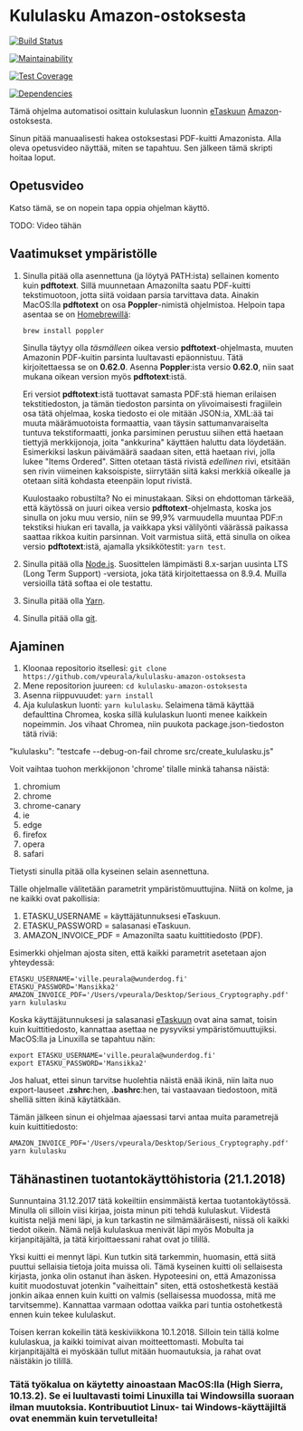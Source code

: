 # Kululasku Amazon-ostoksesta

[![Build Status](https://travis-ci.org/vpeurala/kululasku-amazon-ostoksesta.svg?branch=master)](https://travis-ci.org/vpeurala/kululasku-amazon-ostoksesta)

[![Maintainability](https://api.codeclimate.com/v1/badges/5f3e5e48a34203dffff9/maintainability)](https://codeclimate.com/github/vpeurala/kululasku-amazon-ostoksesta/maintainability)

[![Test Coverage](https://api.codeclimate.com/v1/badges/5f3e5e48a34203dffff9/test_coverage)](https://codeclimate.com/github/vpeurala/kululasku-amazon-ostoksesta/test_coverage)

[![Dependencies](https://david-dm.org/vpeurala/kululasku-amazon-ostoksesta.svg)](https://david-dm.org/vpeurala/kululasku-amazon-ostoksesta.svg)

Tämä ohjelma automatisoi osittain kululaskun luonnin [eTaskuun](https://etasku.fi/) [Amazon](https://www.amazon.com/)-ostoksesta.

Sinun pitää manuaalisesti hakea ostoksestasi PDF-kuitti Amazonista. Alla oleva opetusvideo näyttää, miten se tapahtuu. Sen jälkeen tämä skripti hoitaa loput.

## Opetusvideo

Katso tämä, se on nopein tapa oppia ohjelman käyttö.

TODO: Video tähän

## Vaatimukset ympäristölle

1. Sinulla pitää olla asennettuna (ja löytyä PATH:ista) sellainen komento kuin **pdftotext**. Sillä muunnetaan Amazonilta saatu PDF-kuitti tekstimuotoon, jotta siitä voidaan parsia tarvittava data. Ainakin MacOS:lla **pdftotext** on osa **Poppler**-nimistä ohjelmistoa. Helpoin tapa asentaa se on [Homebrewillä](https://brew.sh/):

    `brew install poppler`

   Sinulla täytyy olla _täsmälleen_ oikea versio **pdftotext**-ohjelmasta, muuten Amazonin PDF-kuitin parsinta luultavasti epäonnistuu. Tätä kirjoitettaessa se on **0.62.0**. Asenna **Poppler**:ista versio **0.62.0**, niin saat mukana oikean version myös **pdftotext**:istä.

   Eri versiot **pdftotext**:istä tuottavat samasta PDF:stä hieman erilaisen tekstitiedoston, ja tämän tiedoston parsinta on ylivoimaisesti fragiilein osa tätä ohjelmaa, koska tiedosto ei ole mitään JSON:ia, XML:ää tai muuta määrämuotoista formaattia, vaan täysin sattumanvaraiselta tuntuva tekstiformaatti, jonka parsiminen perustuu siihen että haetaan tiettyjä merkkijonoja, joita "ankkurina" käyttäen haluttu data löydetään. Esimerkiksi laskun päivämäärä saadaan siten, että haetaan rivi, jolla lukee "Items Ordered". Sitten otetaan tästä rivistä _edellinen_ rivi, etsitään sen rivin viimeinen kaksoispiste, siirrytään siitä kaksi merkkiä oikealle ja otetaan siitä kohdasta eteenpäin loput rivistä.

   Kuulostaako robustilta? No ei minustakaan. Siksi on ehdottoman tärkeää, että käytössä on juuri oikea versio **pdftotext**-ohjelmasta, koska jos sinulla on joku muu versio, niin se 99,9% varmuudella muuntaa PDF:n tekstiksi hiukan eri tavalla, ja vaikkapa yksi välilyönti väärässä paikassa saattaa rikkoa kuitin parsinnan. Voit varmistua siitä, että sinulla on oikea versio **pdftotext**:istä, ajamalla yksikkötestit: `yarn test`.

1. Sinulla pitää olla [Node.js](https://nodejs.org/en/). Suosittelen lämpimästi 8.x-sarjan uusinta LTS (Long Term Support) -versiota, joka tätä kirjoitettaessa on 8.9.4. Muilla versioilla tätä softaa ei ole testattu.

1. Sinulla pitää olla [Yarn](https://yarnpkg.com/en/).

1. Sinulla pitää olla [git](https://git-scm.com/).

## Ajaminen

1. Kloonaa repositorio itsellesi: `git clone https://github.com/vpeurala/kululasku-amazon-ostoksesta`
1. Mene repositorion juureen: `cd kululasku-amazon-ostoksesta`
1. Asenna riippuvuudet: `yarn install`
1. Aja kululaskun luonti: `yarn kululasku`. Selaimena tämä käyttää defaulttina Chromea, koska sillä kululaskun luonti menee kaikkein nopeimmin. Jos vihaat Chromea, niin puukota package.json-tiedoston tätä riviä:

  "kululasku": "testcafe --debug-on-fail chrome src/create_kululasku.js"

  Voit vaihtaa tuohon merkkijonon 'chrome' tilalle minkä tahansa näistä:
  1. chromium
  1. chrome
  1. chrome-canary
  1. ie
  1. edge
  1. firefox
  1. opera
  1. safari

  Tietysti sinulla pitää olla kyseinen selain asennettuna.

  Tälle ohjelmalle välitetään parametrit ympäristömuuttujina. Niitä on kolme, ja ne kaikki ovat pakollisia:
  1. ETASKU_USERNAME = käyttäjätunnuksesi eTaskuun.
  1. ETASKU_PASSWORD = salasanasi eTaskuun.
  1. AMAZON_INVOICE_PDF = Amazonilta saatu kuittitiedosto (PDF).

  Esimerkki ohjelman ajosta siten, että kaikki parametrit asetetaan ajon yhteydessä:

    ETASKU_USERNAME='ville.peurala@wunderdog.fi' ETASKU_PASSWORD='Mansikka2' AMAZON_INVOICE_PDF='/Users/vpeurala/Desktop/Serious_Cryptography.pdf' yarn kululasku

  Koska käyttäjätunnuksesi ja salasanasi [eTaskuun](https://etasku.fi/) ovat aina samat, toisin kuin kuittitiedosto, kannattaa asettaa ne pysyviksi ympäristömuuttujiksi. MacOS:lla ja Linuxilla se tapahtuu näin:

    export ETASKU_USERNAME='ville.peurala@wunderdog.fi'
    export ETASKU_PASSWORD='Mansikka2'

  Jos haluat, ettei sinun tarvitse huolehtia näistä enää ikinä, niin laita nuo export-lauseet **.zshrc**:hen, **.bashrc**:hen, tai vastaavaan tiedostoon, mitä shelliä sitten ikinä käytätkään.

  Tämän jälkeen sinun ei ohjelmaa ajaessasi tarvi antaa muita parametrejä kuin kuittitiedosto:

    AMAZON_INVOICE_PDF='/Users/vpeurala/Desktop/Serious_Cryptography.pdf' yarn kululasku

## Tähänastinen tuotantokäyttöhistoria (21.1.2018)

Sunnuntaina 31.12.2017 tätä kokeiltiin ensimmäistä kertaa tuotantokäytössä. Minulla oli silloin viisi kirjaa, joista minun piti tehdä kululaskut. Viidestä kuitista neljä meni läpi, ja kun tarkastin ne silmämääräisesti, niissä oli kaikki tiedot oikein. Nämä neljä kululaskua menivät läpi myös Mobulta ja kirjanpitäjältä, ja tätä kirjoittaessani rahat ovat jo tilillä.

Yksi kuitti ei mennyt läpi. Kun tutkin sitä tarkemmin, huomasin, että siitä puuttui sellaisia tietoja joita muissa oli. Tämä kyseinen kuitti oli sellaisesta kirjasta, jonka olin ostanut ihan äsken. Hypoteesini on, että Amazonissa kuitit muodostuvat jotenkin "vaiheittain" siten, että ostoshetkestä kestää jonkin aikaa ennen kuin kuitti on valmis (sellaisessa muodossa, mitä me tarvitsemme). Kannattaa varmaan odottaa vaikka pari tuntia ostohetkestä ennen kuin tekee kululaskut.

Toisen kerran kokeilin tätä keskiviikkona 10.1.2018. Silloin tein tällä kolme kululaskua, ja kaikki toimivat aivan moitteettomasti. Mobulta tai kirjanpitäjältä ei myöskään tullut mitään huomautuksia, ja rahat ovat näistäkin jo tilillä.

### Tätä työkalua on käytetty ainoastaan MacOS:lla (High Sierra, 10.13.2). Se ei luultavasti toimi Linuxilla tai Windowsilla suoraan ilman muutoksia. Kontribuutiot Linux- tai Windows-käyttäjiltä ovat enemmän kuin tervetulleita!
